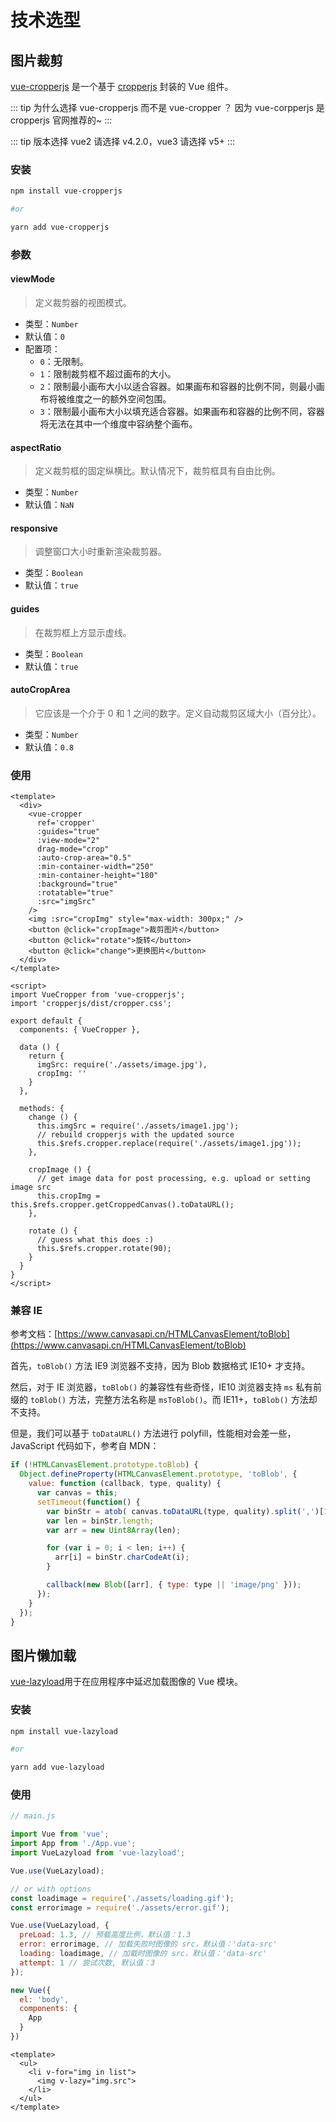 # 技术选型

## 图片裁剪

[vue-cropperjs](https://github.com/Agontuk/vue-cropperjs) 是一个基于 [cropperjs](https://github.com/fengyuanchen/cropperjs) 封装的 Vue 组件。

::: tip 为什么选择 vue-cropperjs 而不是 vue-cropper ？
因为 vue-corpperjs 是 cropperjs 官网推荐的~
:::

::: tip 版本选择
vue2 请选择 v4.2.0，vue3 请选择 v5+
:::

### 安装

``` bash
npm install vue-cropperjs

#or

yarn add vue-cropperjs
```

### 参数

#### viewMode

> 定义裁剪器的视图模式。

- 类型：`Number`
- 默认值：`0`
- 配置项：
  - `0`：无限制。
  - `1`：限制裁剪框不超过画布的大小。
  - `2`：限制最小画布大小以适合容器。如果画布和容器的比例不同，则最小画布将被维度之一的额外空间包围。
  - `3`：限制最小画布大小以填充适合容器。如果画布和容器的比例不同，容器将无法在其中一个维度中容纳整个画布。

#### aspectRatio

> 定义裁剪框的固定纵横比。默认情况下，裁剪框具有自由比例。

- 类型：`Number`
- 默认值：`NaN`

#### responsive

> 调整窗口大小时重新渲染裁剪器。

- 类型：`Boolean`
- 默认值：`true`

#### guides

> 在裁剪框上方显示虚线。

- 类型：`Boolean`
- 默认值：`true`

#### autoCropArea

> 它应该是一个介于 0 和 1 之间的数字。定义自动裁剪区域大小（百分比）。

- 类型：`Number`
- 默认值：`0.8`

### 使用

``` vue
<template>
  <div>
    <vue-cropper
      ref='cropper'
      :guides="true"
      :view-mode="2"
      drag-mode="crop"
      :auto-crop-area="0.5"
      :min-container-width="250"
      :min-container-height="180"
      :background="true"
      :rotatable="true"
      :src="imgSrc"
    />
    <img :src="cropImg" style="max-width: 300px;" />
    <button @click="cropImage">裁剪图片</button>
    <button @click="rotate">旋转</button>
    <button @click="change">更换图片</button>
  </div>
</template>

<script>
import VueCropper from 'vue-cropperjs';
import 'cropperjs/dist/cropper.css';

export default {
  components: { VueCropper },

  data () {
    return {
      imgSrc: require('./assets/image.jpg'),
      cropImg: ''
    }
  },

  methods: {
    change () {
      this.imgSrc = require('./assets/image1.jpg');
      // rebuild cropperjs with the updated source
      this.$refs.cropper.replace(require('./assets/image1.jpg'));
    },

    cropImage () {
      // get image data for post processing, e.g. upload or setting image src
      this.cropImg = this.$refs.cropper.getCroppedCanvas().toDataURL();
    },

    rotate () {
      // guess what this does :)
      this.$refs.cropper.rotate(90);
    }
  }
}
</script>
```

### 兼容 IE

参考文档：[https://www.canvasapi.cn/HTMLCanvasElement/toBlob](https://www.canvasapi.cn/HTMLCanvasElement/toBlob)

首先，`toBlob()` 方法 IE9 浏览器不支持，因为 Blob 数据格式 IE10+ 才支持。

然后，对于 IE 浏览器，`toBlob()` 的兼容性有些奇怪，IE10 浏览器支持 `ms` 私有前缀的 `toBlob()` 方法，完整方法名称是 `msToBlob()`。而 IE11+，`toBlob()` 方法却不支持。

但是，我们可以基于 `toDataURL()` 方法进行 polyfill，性能相对会差一些，JavaScript 代码如下，参考自 MDN：

``` js
if (!HTMLCanvasElement.prototype.toBlob) {
  Object.defineProperty(HTMLCanvasElement.prototype, 'toBlob', {
    value: function (callback, type, quality) {
      var canvas = this;
      setTimeout(function() {
        var binStr = atob( canvas.toDataURL(type, quality).split(',')[1] );
        var len = binStr.length;
        var arr = new Uint8Array(len);

        for (var i = 0; i < len; i++) {
          arr[i] = binStr.charCodeAt(i);
        }

        callback(new Blob([arr], { type: type || 'image/png' }));
      });
    }
  });
}
```

## 图片懒加载

[vue-lazyload](https://github.com/hilongjw/vue-lazyload)用于在应用程序中延迟加载图像的 Vue 模块。

### 安装

``` bash
npm install vue-lazyload

#or

yarn add vue-lazyload
```

### 使用

``` js
// main.js

import Vue from 'vue';
import App from './App.vue';
import VueLazyload from 'vue-lazyload';

Vue.use(VueLazyload);

// or with options
const loadimage = require('./assets/loading.gif');
const errorimage = require('./assets/error.gif');

Vue.use(VueLazyload, {
  preLoad: 1.3, // 预载高度比例，默认值：1.3
  error: errorimage, // 加载失败时图像的 src，默认值：'data-src'
  loading: loadimage, // 加载时图像的 src，默认值：'data-src'
  attempt: 1 // 尝试次数, 默认值：3
});

new Vue({
  el: 'body',
  components: {
    App
  }
})
```

``` vue
<template>
  <ul>
    <li v-for="img in list">
      <img v-lazy="img.src">
    </li>
  </ul>
</template>
```

